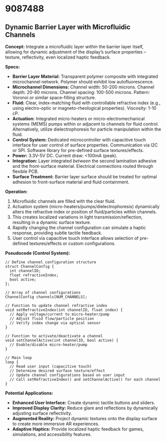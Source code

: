 # 9087488

## Dynamic Barrier Layer with Microfluidic Channels

**Concept:** Integrate a microfluidic layer *within* the barrier layer itself, allowing for dynamic adjustment of the display’s surface properties – texture, reflectivity, even localized haptic feedback.

**Specs:**

*   **Barrier Layer Material:** Transparent polymer composite with integrated microchannel network. Polymer should exhibit low autofluorescence.
*   **Microchannel Dimensions:** Channel width: 50-200 microns. Channel depth: 20-80 microns. Channel spacing: 100-500 microns. Pattern: Voronoi or similar space-filling structure.
*   **Fluid:** Clear, index-matching fluid with controllable refractive index (e.g., using electro-optic or magneto-rheological properties). Viscosity: 1-10 cP.
*   **Actuation:** Integrated micro-heaters or micro-electromechanical systems (MEMS) pumps within or adjacent to channels for fluid control.  Alternatively, utilize dielectrophoresis for particle manipulation within the fluid.
*   **Control System:** Dedicated microcontroller with capacitive touch interface for user control of surface properties. Communication via I2C or SPI. Software library for pre-defined surface textures/effects.
*   **Power:** 3.3V-5V DC.  Current draw: <100mA (peak).
*   **Integration:** Layer integrated *between* the second lamination adhesive and the front-surface material.  Electrical connections routed through flexible PCB.
*   **Surface Treatment:** Barrier layer surface should be treated for optimal adhesion to front-surface material and fluid containment.

**Operation:**

1.  Microfluidic channels are filled with the clear fluid.
2.  Actuation system (micro-heaters/pumps/dielectrophoresis) dynamically alters the refractive index or position of fluid/particles within channels.
3.  This creates localized variations in light transmission/reflection, resulting in a dynamic surface texture.  
4.  Rapidly changing the channel configuration can simulate a haptic response, providing subtle tactile feedback. 
5.  User control via capacitive touch interface allows selection of pre-defined textures/effects or custom configurations.

**Pseudocode (Control System):**

```
// Define channel configuration structure
struct ChannelConfig {
  int channelID;
  float refractiveIndex;
  bool active;
};

// Array of channel configurations
ChannelConfig channels[NUM_CHANNELS];

// Function to update channel refractive index
void setRefractiveIndex(int channelID, float index) {
  // Apply voltage/current to micro-heater/pump
  // Adjust fluid flow/particle position
  // Verify index change via optical sensor
}

// Function to activate/deactivate a channel
void setChannelActive(int channelID, bool active) {
  // Enable/disable micro-heater/pump
}

// Main loop
loop {
  // Read user input (capacitive touch)
  // Determine desired surface texture/effect
  // Update channel configurations based on user input
  // Call setRefractiveIndex() and setChannelActive() for each channel
}
```

**Potential Applications:**

*   **Enhanced User Interface:** Create dynamic tactile buttons and sliders.
*   **Improved Display Clarity:** Reduce glare and reflections by dynamically adjusting surface reflectivity.
*   **Augmented Reality:** Project dynamic textures onto the display surface to create more immersive AR experiences.
*   **Adaptive Haptics:** Provide localized haptic feedback for games, simulations, and accessibility features.